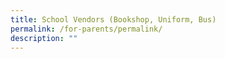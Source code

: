 ```yaml
---
title: School Vendors (Bookshop, Uniform, Bus)
permalink: /for-parents/permalink/
description: ""
---
```

